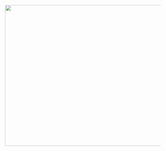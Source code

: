 <img src="https://github.com/claudineinobrega/claudineinobrega/blob/master/gif.gif?w=512" width="1010" height="458" />

<!--
![](https://github.com/claudineinobrega/claudineinobrega/blob/master/gif.gif?w=1024)

**claudineinobrega/claudineinobrega** is a ✨ _special_ ✨ repository because its `README.md` (this file) appears on your GitHub profile.
### Hi there 👋
Here are some ideas to get you started:

- 🔭 I’m currently working on ...
- 🌱 I’m currently learning ...
- 👯 I’m looking to collaborate on ...
- 🤔 I’m looking for help with ...
- 💬 Ask me about ...
- 📫 How to reach me: ...
- 😄 Pronouns: ...
- ⚡ Fun fact: ...
-->
